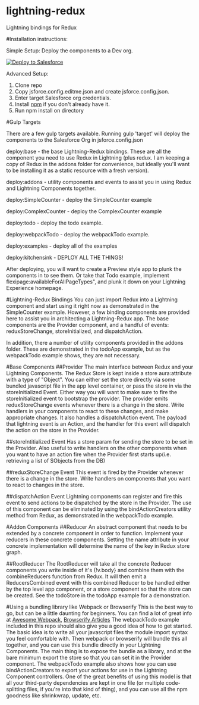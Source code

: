 
# lightning-redux
Lightning bindings for Redux

#Installation instructions:

Simple Setup: Deploy the components to a Dev org.

<a href="https://githubsfdeploy.herokuapp.com">
    <img alt="Deploy to Salesforce" src="https://raw.githubusercontent.com/afawcett/githubsfdeploy/master/deploy.png">
</a>

Advanced Setup:

1. Clone repo
2. Copy jsforce.config.editme.json and create jsforce.config.json.
3. Enter target Salesforce org credentials.
4. Install [npm](https://www.npmjs.com/) if you don't already have it.
5. Run npm install on directory

#Gulp Targets

There are a few gulp targets available. Running gulp 'target' will deploy the components to the Salesforce Org in jsforce.config.json

deploy:base - the base Lightning-Redux bindings. These are all the component you need to use Redux in Lightning (plus redux.
I am keeping a copy of Redux in the addons folder for convenience, but ideally you'll want to be installing
it as a static resource with a fresh version). 

deploy:addons - utility components and events to assist you in using Redux and Lightning Components together.

deploy:SimpleCounter - deploy the SimpleCounter example

deploy:ComplexCounter - deploy the ComplexCounter example

deploy:todo - deploy the todo example.
        
deploy:webpackTodo - deploy the webpackTodo example.

deploy:examples - deploy all of the examples

deploy:kitchensink - DEPLOY ALL THE THINGS!

After deploying, you will want to create a Preview style app to plunk the components in to see them. 
Or take that Todo example, implement flexipage:availableForAllPageTypes", and plunk it down on your Lightning Experience homepage. 

#Lightning-Redux Bindings
You can just import Redux into a Lightning component and start using it right now as demonstrated in the SimpleCounter example. 
However, a few binding components are provided here to assist you in architecting a Lightning-Redux app. 
The base components are the Provider component, and a handful of events: reduxStoreChange, storeInitialized, and dispatchAction.

In addition, there a number of utility components provided in the addons folder. These are demonstrated in the todoApp example, but as the webpackTodo example shows, they are not necessary.

#Base Components
##Provider
The main interface between Redux and your Lightning Components. The Redux Store is kept inside a store aura:attribute with a type of "Object".
You can either set the store directly via some bundled javascript file in the app level container, or pass the store in via the storeInitialized Event.
Either way you will want to make sure to fire the storeInitialized event to bootstrap the provider.
The provider emits reduxStoreChange events whenever there is a change in the store. Write handlers in your components to react to these changes, and make appropriate changes.
It also handles a dispatchAction event. The payload that lightning event is an Action, and the handler for this event will dispatch the action on the store in the Provider.

##storeIntitialized Event
Has a store param for sending the store to be set in the Provider. 
Also useful to write handlers on the other components when you want to have an action fire when the Provider first starts up(i.e. retrieving a list of SObjects from the DB)

##reduxStoreChange Event
This event is fired by the Provider whenever there is a change in the store. Write handlers on components that you want to react to changes in the store.

##dispatchAction Event
Lightning components can register and fire this event to send actions to be dispatched by the store in the Provider. 
The use of this component can be eliminated by using the bindActionCreators utility method from Redux, as demonstrated in the webpackTodo example.

#Addon Components
##Reducer
An abstract component that needs to be extended by a concrete component in order to function. Implement your reducers in these concrete components. 
Setting the name attribute in your concrete implementation will determine the name of the key in Redux store graph.

##RootReducer
The RootReducer will take all the concrete Reducer components you write inside of it's {!v.body} and combine them with the combineReducers function from Redux.
It will then emit a ReducersCombined event with this combined Reducer to be handled either by the top level app component, or a store component so that the store can be created.
See the todoStore in the todoApp example for a demonstration.

#Using a bundling library like Webpack or Browserify
This is the best way to go, but can be a little daunting for beginners. 
You can find a lot of great info at [Awesome Webpack](https://github.com/d3viant0ne/awesome-webpack), [Browserify Articles](http://browserify.org/articles.html)
The webpackTodo example included in this repo should also give you a good idea of how to get started. The basic idea is to write all your javascript files the module import syntax you feel comfortable with.
Then webpack or browserify will bundle this all together, and you can use this bundle directly in your Lightning Components. 
The main thing is to expose the bundle as a library, and at the bare minimum export the store so that you can set it in the Provider component. 
The webpackTodo example also shows how you can use bindActionCreators to export your actions for use in the Lightning Component controllers.
One of the great benefits of using this model is that all your third-party dependencies are kept in one file (or multiple code-splitting files, if you're into that kind of thing), and you can use all the npm goodness like shrinkwrap, update, etc. 
